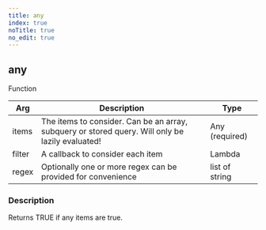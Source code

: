 ```yaml
---
title: any
index: true
noTitle: true
no_edit: true
---
```




<div class="vql_item"></div>


## any
<span class='vql_type pull-right page-header'>Function</span>



<div class="vqlargs"></div>

Arg | Description | Type
----|-------------|-----
items|The items to consider. Can be an array, subquery or stored query. Will only be lazily evaluated!|Any (required)
filter|A callback to consider each item|Lambda
regex|Optionally one or more regex can be provided for convenience|list of string

### Description

Returns TRUE if any items are true.

